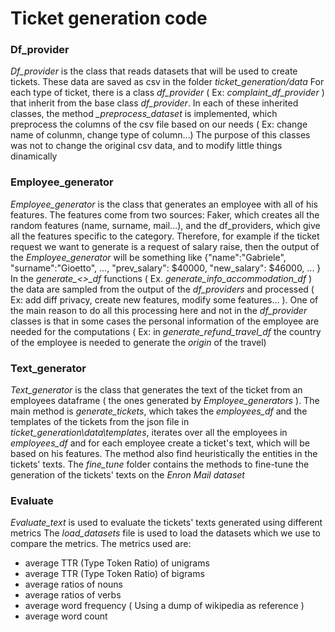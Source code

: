# Ticket generation code

### Df_provider
*Df_provider* is the class that reads datasets that will be used to create tickets. These data are saved as csv in the folder *ticket_generation/data*
For each type of ticket, there is a class *df_provider* ( Ex: *complaint_df_provider* ) that inherit from the base class *df_provider*. In each of these inherited classes, the method *_preprocess_dataset* is implemented, which preprocess the columns of the csv file based on our needs ( Ex: change name of colunmn, change type of column...)
The purpose of this classes was not to change the original csv data, and to modify little things dinamically

### Employee_generator
*Employee_generator* is the class that generates an employee with all of his features. The features come from two sources: Faker, which creates all the random features (name, surname, mail...), and the df_providers, which give all the features specific to the category. Therefore, for example if the ticket request we want to generate is a request of salary raise, then the output of the *Employee_generator* will be something like {"name":"Gabriele", "surname":"Gioetto", ..., "prev_salary": $40000, "new_salary": $46000, ... }
In the *generate_<>_df* functions ( Ex. *generate_info_accommodation_df* ) the data are sampled from the output of the *df_providers* and processed ( Ex: add diff privacy, create new features, modify some features... ).
One of the main reason to do all this processing here and not in the *df_provider* classes is that in some cases the personal information of the employee are needed for the computations ( Ex: in *generate_refund_travel_df* the country of the employee is needed to generate the *origin* of the travel)

### Text_generator
*Text_generator* is the class that generates the text of the ticket from an employees dataframe ( the ones generated by *Employee_generators* ).
The main method is *generate_tickets*, which takes the *employees_df* and the templates of the tickets from the json file in *ticket_generation\data\templates*, iterates over all the employees in *employees_df* and for each employee create a ticket's text, which will be based on his features. The method also find heuristically the entities in the tickets' texts.
The *fine_tune* folder contains the methods to fine-tune the generation of the tickets' texts on the *Enron Mail dataset*

### Evaluate
*Evaluate_text* is used to evaluate the tickets' texts generated using different metrics
The *load_datasets* file is used to load the datasets which we use to compare the metrics.
The metrics used are:
- average TTR (Type Token Ratio) of unigrams
- average TTR (Type Token Ratio) of bigrams
- average ratios of nouns
- average ratios of verbs
- average word frequency ( Using a dump of wikipedia as reference )
- average word count